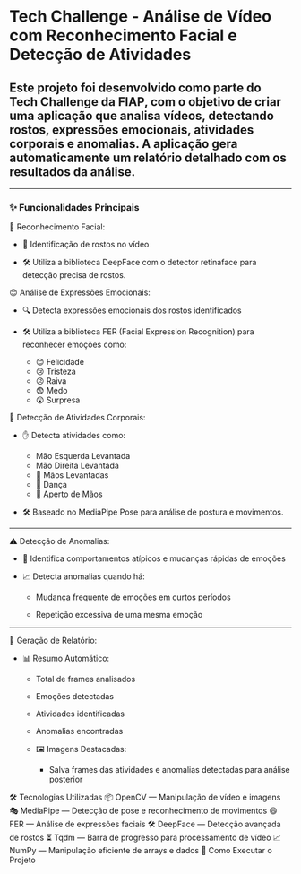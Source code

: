 # Tech Challenge - Análise de Vídeo com Reconhecimento Facial e Detecção de Atividades

## Este projeto foi desenvolvido como parte do Tech Challenge da FIAP, com o objetivo de criar uma aplicação que analisa vídeos, detectando rostos, expressões emocionais, atividades corporais e anomalias. A aplicação gera automaticamente um relatório detalhado com os resultados da análise.
____________________________________________________________________________________________________________________________________________________________________________________

### ✨ Funcionalidades Principais

👤 Reconhecimento Facial:

- 📌 Identificação de rostos no vídeo

- 🛠 Utiliza a biblioteca DeepFace com o detector retinaface para detecção precisa de rostos.

😊 Análise de Expressões Emocionais:

- 🔍 Detecta expressões emocionais dos rostos identificados

- 🛠 Utiliza a biblioteca FER (Facial Expression Recognition) para reconhecer emoções como:

  - 😊 Felicidade
  - 😢 Tristeza
  - 😠 Raiva
  - 😨 Medo
  - 😲 Surpresa
 
🏃 Detecção de Atividades Corporais:

- ✋ Detecta atividades como:

  - Mão Esquerda Levantada
  - Mão Direita Levantada
  - 🙌 Mãos Levantadas
  - 💃 Dança
  - 🤝 Aperto de Mãos
- 🛠 Baseado no MediaPipe Pose para análise de postura e movimentos.
____________________________________________________________________________________________________________________________________________________________________________________
⚠️ Detecção de Anomalias:

- 🔄 Identifica comportamentos atípicos e mudanças rápidas de emoções
  
- 📈 Detecta anomalias quando há:
  
  - Mudança frequente de emoções em curtos períodos
    
  - Repetição excessiva de uma mesma emoção
 
____________________________________________________________________________________________________________________________________________________________________________________
📝 Geração de Relatório:

- 📊 Resumo Automático:
  - Total de frames analisados
  - Emoções detectadas
  - Atividades identificadas
  - Anomalias encontradas
  - 🖼 Imagens Destacadas:
    
      - Salva frames das atividades e anomalias detectadas para análise posterior


🛠 Tecnologias Utilizadas
📦 OpenCV — Manipulação de vídeo e imagens
🎭 MediaPipe — Detecção de pose e reconhecimento de movimentos
😄 FER — Análise de expressões faciais
🛠 DeepFace — Detecção avançada de rostos
⏳ Tqdm — Barra de progresso para processamento de vídeo
📈 NumPy — Manipulação eficiente de arrays e dados
🚀 Como Executar o Projeto
